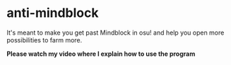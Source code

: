 # anti-mindblock
It's meant to make you get past Mindblock in osu! and help you open more possibilities to farm more.

**Please watch my video where I explain how to use the program**
